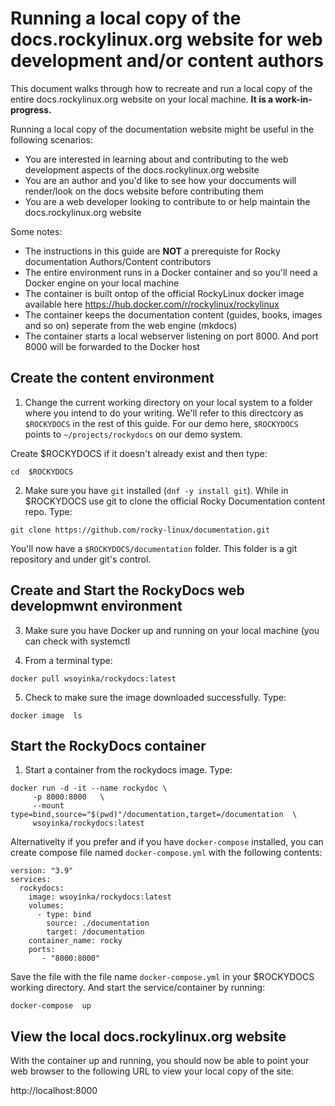 # Running a local copy of the docs.rockylinux.org website for web development and/or content authors

This document walks through how to recreate and run a local copy of the entire docs.rockylinux.org website on your local machine. **It is a work-in-progress.**

Running a local copy of the documentation website might be useful in the following scenarios:

- You are interested in learning about and contributing to the web development aspects of the docs.rockylinux.org website
- You are an author and you'd like to see how your doccuments will render/look on the docs website before contributing them
- You are a web developer looking to contribute to or help maintain the docs.rockylinux.org website


Some notes:
* The instructions in this guide are **NOT** a prerequiste for Rocky documentation Authors/Content contributors
* The entire environment runs in a Docker container and so you'll need a Docker engine on your local machine
* The container is built ontop of the official RockyLinux docker image available here https://hub.docker.com/r/rockylinux/rockylinux 
* The container keeps the documentation content (guides, books, images and so on) seperate from the web engine (mkdocs)
* The container starts a local webserver listening on port 8000.  And port 8000 will be forwarded to the Docker host


## Create the content environment

1. Change the current working directory on your local system to a folder where you intend to do your writing. We'll refer to this directcory as 
`$ROCKYDOCS` in the rest of this guide.  For our demo here, `$ROCKYDOCS` points to `~/projects/rockydocs` on our demo system. 

Create $ROCKYDOCS if it doesn't already exist and then type:
 
```
cd  $ROCKYDOCS
```

2. Make sure you have `git` installed (`dnf -y install git`).  While in $ROCKYDOCS use git to clone the official Rocky Documentation content repo. Type:

```
git clone https://github.com/rocky-linux/documentation.git
```

You'll now have a `$ROCKYDOCS/documentation` folder. This folder is a git repository and under git's control.


## Create and Start the RockyDocs web developmwnt environment

3.  Make sure you have Docker up and running on your local machine (you can check with systemctl  

4. From a terminal type:

```
docker pull wsoyinka/rockydocs:latest
```

5. Check to make sure the image downloaded successfully. Type:

```
docker image  ls
```

## Start the RockyDocs container

1. Start a container from the rockydocs image. Type:

```
docker run -d -it --name rockydoc \
     -p 8000:8000   \
     --mount type=bind,source="$(pwd)"/documentation,target=/documentation  \
     wsoyinka/rockydocs:latest

```


Alternativelty if you prefer and if you have `docker-compose` installed, you can create compose file named `docker-compose.yml` with the following contents:

```
version: "3.9"
services:
  rockydocs:
    image: wsoyinka/rockydocs:latest
    volumes:
      - type: bind
        source: ./documentation
        target: /documentation
    container_name: rocky
    ports:
       - "8000:8000"

```

Save the file with the file name `docker-compose.yml` in your $ROCKYDOCS working directory.  And start the service/container by running:

```
docker-compose  up
```


## View the local docs.rockylinux.org website

With the container up and running, you should now be able to point your web browser to the following URL to view your local copy of the site:

http://localhost:8000












